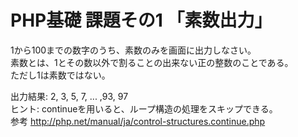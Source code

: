 PHP基礎 課題その1 「素数出力」
==============================

1から100までの数字のうち、素数のみを画面に出力しなさい。  
素数とは、1とその数以外で割ることの出来ない正の整数のことである。  
ただし1は素数ではない。

出力結果: 2, 3, 5, 7, ... ,93, 97  
ヒント: continueを用いると、ループ構造の処理をスキップできる。   
参考 http://php.net/manual/ja/control-structures.continue.php  

